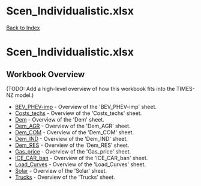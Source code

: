 # Scen_Individualistic.xlsx

[Back to Index](../../README.md)

# Scen_Individualistic.xlsx

## Workbook Overview

(TODO: Add a high-level overview of how this workbook fits into the TIMES-NZ model.)

- [BEV_PHEV-imp](BEV_PHEV-imp.md) - Overview of the 'BEV_PHEV-imp' sheet.
- [Costs_techs](Costs_techs.md) - Overview of the 'Costs_techs' sheet.
- [Dem](Dem.md) - Overview of the 'Dem' sheet.
- [Dem_AGR](Dem_AGR.md) - Overview of the 'Dem_AGR' sheet.
- [Dem_COM](Dem_COM.md) - Overview of the 'Dem_COM' sheet.
- [Dem_IND](Dem_IND.md) - Overview of the 'Dem_IND' sheet.
- [Dem_RES](Dem_RES.md) - Overview of the 'Dem_RES' sheet.
- [Gas_price](Gas_price.md) - Overview of the 'Gas_price' sheet.
- [ICE_CAR_ban](ICE_CAR_ban.md) - Overview of the 'ICE_CAR_ban' sheet.
- [Load_Curves](Load_Curves.md) - Overview of the 'Load_Curves' sheet.
- [Solar](Solar.md) - Overview of the 'Solar' sheet.
- [Trucks](Trucks.md) - Overview of the 'Trucks' sheet.
